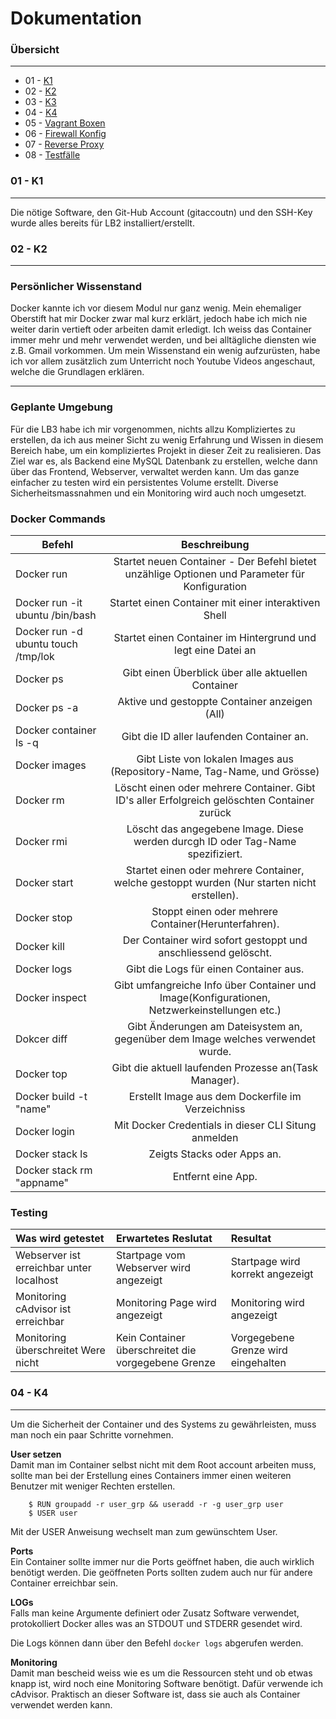Dokumentation 
=============

### Übersicht
***

* 01 - [K1](#01---K1)
* 02 - [K2](#02---K2)
* 03 - [K3](#03---K3)
* 04 - [K4](#04---K4)
* 05 - [Vagrant Boxen](#05---Vagrant-Boxen)
* 06 - [Firewall Konfig](#06---firewall-konfig)
* 07 - [Reverse Proxy](#07---Reverse-Proxy)
* 08 - [Testfälle](#08---Testfälle)


### 01 - K1
***


Die nötige Software, den Git-Hub Account (gitaccoutn) und den SSH-Key wurde alles bereits für LB2 installiert/erstellt.


### 02 - K2
***

### Persönlicher Wissenstand


Docker kannte ich vor diesem Modul nur ganz wenig. Mein ehemaliger Oberstift hat mir Docker zwar mal kurz erklärt, jedoch habe ich mich nie weiter darin vertieft oder arbeiten damit erledigt. Ich weiss das Container immer mehr und mehr verwendet werden, und bei alltägliche diensten wie z.B. Gmail vorkommen.
Um mein Wissenstand ein wenig aufzurüsten, habe ich vor allem zusätzlich zum Unterricht noch Youtube Videos angeschaut, welche die Grundlagen erklären.





***

### Geplante Umgebung

Für die LB3 habe ich mir vorgenommen, nichts allzu Kompliziertes zu erstellen, da ich aus meiner Sicht zu wenig Erfahrung und Wissen in diesem Bereich habe, um ein kompliziertes Projekt in dieser Zeit zu realisieren.
Das Ziel war es, als Backend eine MySQL Datenbank zu erstellen, welche dann über das Frontend, Webserver, verwaltet werden kann. Um das ganze einfacher zu testen wird ein persistentes Volume erstellt. Diverse Sicherheitsmassnahmen und ein Monitoring wird auch noch umgesetzt.

### Docker Commands

| Befehl           |Beschreibung                                                                                   |
| -----------------|:---------------------------------------------------------------------------------------------:|
| Docker run       |Startet neuen Container - Der Befehl bietet unzählige Optionen und Parameter für Konfiguration |
| Docker run -it ubuntu /bin/bash       |Startet einen Container mit einer interaktiven Shell                      |
| Docker run -d ubuntu touch /tmp/lok      |Startet einen Container im Hintergrund und legt eine Datei an          |                     
| Docker ps        |Gibt einen Überblick über alle aktuellen Container                                             | 
| Docker ps -a     |Aktive und gestoppte Container anzeigen (All)                                                  | 
| Docker container ls -q |Gibt die ID aller laufenden Container an.                                                |
| Docker images    |Gibt Liste von lokalen Images aus (Repository-Name, Tag-Name, und Grösse)                      | 
| Docker rm        |Löscht einen oder mehrere Container. Gibt ID's aller Erfolgreich gelöschten Container zurück   | 
| Docker rmi       |Löscht das angegebene Image. Diese werden durcgh ID oder Tag-Name spezifiziert.                |
| Docker start     |Startet einen oder mehrere Container, welche gestoppt wurden (Nur starten nicht erstellen).    |
| Docker stop      |Stoppt einen oder mehrere Container(Herunterfahren).                                           |
| Docker kill      |Der Container wird sofort gestoppt und anschliessend gelöscht.                                 |
| Docker logs      |Gibt die Logs für einen Container aus.                                                         |
| Docker inspect   |Gibt umfangreiche Info über Container und Image(Konfigurationen, Netzwerkeinstellungen etc.)   |
| Dokcer diff      |Gibt Änderungen am Dateisystem an, gegenüber dem Image welches verwendet wurde.                |
| Docker top       |Gibt die aktuell laufenden Prozesse an(Task Manager).                                          |
| Docker build -t "name" |Erstellt Image aus dem Dockerfile im Verzeichniss                                        |
| Docker login     |Mit Docker Credentials in dieser CLI Situng anmelden                                           |
| Docker stack ls  |Zeigts Stacks oder Apps an.                                                                    |
| Docker stack rm "appname" |Entfernt eine App.                                                                    |

### Testing

| Was wird getestet     | Erwartetes Reslutat   | Resultat  |
| :---------------------| :---------------------| :---------|
| Webserver ist erreichbar unter localhost     | Startpage vom Webserver wird angezeigt | Startpage wird korrekt angezeigt    |
| Monitoring cAdvisor ist erreichbar  | Monitoring Page wird angezeigt    | Monitoring wird angezeigt |
| Monitoring überschreitet Were nicht     | Kein Container überschreitet die vorgegebene Grenze | Vorgegebene Grenze wird eingehalten     |


### 04 - K4
***

Um die Sicherheit der Container und des Systems zu gewährleisten, muss man noch ein paar Schritte vornehmen. 

**User setzen** <br>
Damit man im Container selbst nicht mit dem Root account arbeiten muss, sollte man bei der Erstellung eines Containers immer einen weiteren Benutzer mit weniger Rechten erstellen. 

```Shell
    $ RUN groupadd -r user_grp && useradd -r -g user_grp user
    $ USER user
```
Mit der USER Anweisung wechselt man zum gewünschtem User.

**Ports** <br>
Ein Container sollte immer nur die Ports geöffnet haben, die auch wirklich benötigt werden. Die geöffneten Ports sollten zudem auch nur für andere Container erreichbar sein.

**LOGs** <br>
Falls man keine Argumente definiert oder Zusatz Software verwendet, protokolliert Docker alles was an STDOUT und STDERR gesendet wird.

Die Logs können dann über den Befehl `docker logs` abgerufen werden.

**Monitoring**<br>
Damit man bescheid weiss wie es um die Ressourcen steht und ob etwas knapp ist, wird noch eine Monitoring Software benötigt.
Dafür verwende ich cAdvisor. Praktisch an dieser Software ist, dass sie auch als Container verwendet werden kann.




